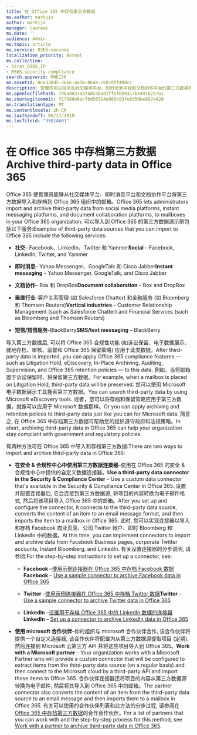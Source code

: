 ```yaml
---
title: 在 Office 365 中存档第三方数据
ms.author: markjjo
author: markjjo
manager: laurawi
ms.date: ''
audience: Admin
ms.topic: article
ms.service: O365-seccomp
localization_priority: Normal
ms.collection:
- Strat_O365_IP
- M365-security-compliance
search.appverid: MOE150
ms.assetid: 0ce338d5-3666-4a18-86ab-c6910ff408cc
description: 管理员可以将来自社交媒体平台、即时消息平台和文档协作平台的第三方数据导入 Office 365 组织中的邮箱。 这样, 你就可以在 Office 365 中存档 Facebook、Twitter 和其他第三方数据源中的数据。 然后, 您可以使用并应用适用于第三方数据的 Office 365 合规性功能 (如法律封存、电子数据展示、就地存档和保留策略)。
ms.openlocfilehash: 796ad0314374dca60d1ff5f6b9317be491b757a1
ms.sourcegitcommit: f2798d46acfbd56314e809cd3fe0350be807e420
ms.translationtype: MT
ms.contentlocale: zh-CN
ms.lasthandoff: 06/17/2019
ms.locfileid: "35014601"
---
```

# <a name="archive-third-party-data-in-office-365"></a><span data-ttu-id="40c23-105">在 Office 365 中存档第三方数据</span><span class="sxs-lookup"><span data-stu-id="40c23-105">Archive third-party data in Office 365</span></span>

<span data-ttu-id="40c23-106">Office 365 使管理员能够从社交媒体平台、即时消息平台和文档协作平台将第三方数据导入和存档到 Office 365 组织中的邮箱。</span><span class="sxs-lookup"><span data-stu-id="40c23-106">Office 365 lets administrators import and archive third-party data from social media platforms, instant messaging platforms, and document collaboration platforms, to mailboxes in your Office 365 organization.</span></span> <span data-ttu-id="40c23-107">可以导入到 Office 365 的第三方数据源示例包括以下服务:</span><span class="sxs-lookup"><span data-stu-id="40c23-107">Examples of third-party data sources that you can import to Office 365 include the following services:</span></span> 
  
- <span data-ttu-id="40c23-108">**社交**– Facebook、LinkedIn、Twitter 和 Yammer</span><span class="sxs-lookup"><span data-stu-id="40c23-108">**Social** – Facebook, LinkedIn, Twitter, and Yammer</span></span> 
    
- <span data-ttu-id="40c23-109">**即时消息**– Yahoo Messenger、GoogleTalk 和 Cisco Jabber</span><span class="sxs-lookup"><span data-stu-id="40c23-109">**Instant messaging** – Yahoo Messenger, GoogleTalk, and Cisco Jabber</span></span> 
    
- <span data-ttu-id="40c23-110">**文档协作**– Box 和 DropBox</span><span class="sxs-lookup"><span data-stu-id="40c23-110">**Document collaboration** – Box and DropBox</span></span> 
    
- <span data-ttu-id="40c23-111">**垂直行业**–客户关系管理 (如 Salesforce Chatter) 和金融服务 (如 Bloomberg 和 Thomson Reuters)</span><span class="sxs-lookup"><span data-stu-id="40c23-111">**Vertical industries** – Customer Relationship Management (such as Salesforce Chatter) and Financial Services (such as Bloomberg and Thomson Reuters)</span></span> 
    
- <span data-ttu-id="40c23-112">**短信/短信服务**-BlackBerry</span><span class="sxs-lookup"><span data-stu-id="40c23-112">**SMS/text messaging** – BlackBerry</span></span> 
    
<span data-ttu-id="40c23-113">导入第三方数据后, 可以将 Office 365 合规性功能 (如诉讼保留、电子数据展示、就地存档、审核、监督和 Office 365 保留策略) 应用于此类数据。</span><span class="sxs-lookup"><span data-stu-id="40c23-113">After third-party data is imported, you can apply Office 365 compliance features — such as Litigation Hold, eDiscovery, In-Place Archiving, Auditing, Supervision, and Office 365 retention policies — to this data.</span></span> <span data-ttu-id="40c23-114">例如，当将邮箱置于诉讼保留时，将保留第三方数据。</span><span class="sxs-lookup"><span data-stu-id="40c23-114">For example, when a mailbox is placed on Litigation Hold, third-party data will be preserved.</span></span> <span data-ttu-id="40c23-115">您可以使用 Microsoft 电子数据展示工具搜索第三方数据。</span><span class="sxs-lookup"><span data-stu-id="40c23-115">You can search third-party data by using Microsoft eDiscovery tools.</span></span> <span data-ttu-id="40c23-116">或者，您可以将存档和保留策略应用于第三方数据，就像可以应用于 Microsoft 数据那样。</span><span class="sxs-lookup"><span data-stu-id="40c23-116">Or you can apply archiving and retention polices to third-party data just like you can for Microsoft data.</span></span> <span data-ttu-id="40c23-117">简言之, 在 Office 365 中存档第三方数据可帮助您的组织遵守政府和法规策略。</span><span class="sxs-lookup"><span data-stu-id="40c23-117">In short, archiving third-party data in Office 365 can help your organization stay compliant with government and regulatory policies.</span></span>

<span data-ttu-id="40c23-118">有两种方法可在 Office 365 中导入和存档第三方数据:</span><span class="sxs-lookup"><span data-stu-id="40c23-118">There are two ways to import and archive third-party data in Office 365:</span></span>

- <span data-ttu-id="40c23-119">**在安全 & 合规性中心中使用第三方数据连接器**–使用在 Office 365 的安全 & 合规性中心中提供的自定义数据连接器。</span><span class="sxs-lookup"><span data-stu-id="40c23-119">**Use a third-party data connector in the Security & Compliance Center** – Use a custom data connector that's available in the Security & Compliance Center in Office 365.</span></span> <span data-ttu-id="40c23-120">设置并配置连接器后, 它会连接到第三方数据源, 将项目的内容转换为电子邮件格式, 然后将该项目导入 Office 365 中的邮箱。</span><span class="sxs-lookup"><span data-stu-id="40c23-120">After you set up and configure the connector, it connects to the third-party data source, converts the content of an item to an email message format, and then imports the item to a mailbox in Office 365.</span></span> <span data-ttu-id="40c23-121">此时, 您可以实现连接器以导入和存档 Facebook 商业页面、公司 Twitter 帐户、即时 Bloomberg 和 LinkedIn 中的数据。</span><span class="sxs-lookup"><span data-stu-id="40c23-121">At this time, you can implement connectors to import and archive data from Facebook Business pages, corporate Twitter accounts, Instant Bloomberg, and LinkedIn.</span></span> <span data-ttu-id="40c23-122">有关设置连接器的分步说明, 请参阅:</span><span class="sxs-lookup"><span data-stu-id="40c23-122">For the step-by-step instructions to set up a connector, see:</span></span>
   
   - <span data-ttu-id="40c23-123">**Facebook** –[使用示例连接器在 Office 365 中存档 Facebook 数据](archive-facebook-data-with-sample-connector.md)</span><span class="sxs-lookup"><span data-stu-id="40c23-123">**Facebook** – [Use a sample connector to archive Facebook data in Office 365](archive-facebook-data-with-sample-connector.md)</span></span>
  
   - <span data-ttu-id="40c23-124">**Twitter** –[使用示例连接器在 Office 365 中存档 Twitter 数据](archive-twitter-data-with-sample-connector.md)</span><span class="sxs-lookup"><span data-stu-id="40c23-124">**Twitter** – [Use a sample connector to archive Twitter data in Office 365](archive-twitter-data-with-sample-connector.md)</span></span>
    
   - <span data-ttu-id="40c23-125">**LinkedIn** –[设置用于存档 Office 365 中的 LinkedIn 数据的连接器](archive-linkedin-data.md)</span><span class="sxs-lookup"><span data-stu-id="40c23-125">**LinkedIn** – [Set up a connector to archive LinkedIn data in Office 365](archive-linkedin-data.md)</span></span>

- <span data-ttu-id="40c23-126">**使用 microsoft 合作伙伴**–你的组织与 microsoft 合作伙伴合作, 该合作伙伴将提供一个自定义连接器, 该合作伙伴将配置为从第三方数据源提取项目 (定期), 然后连接到 Microsoft 云第三方 API 并将这些项目导入到 Office 365。</span><span class="sxs-lookup"><span data-stu-id="40c23-126">**Work with a Microsoft partner** – Your organization works with a Microsoft Partner who will provide a custom connector that will be configured to extract items from the third-party data source (on a regular basis) and then connect to the Microsoft cloud by a third-party API and import those items to Office 365.</span></span> <span data-ttu-id="40c23-127">合作伙伴连接器还将项目的内容从第三方数据源转换为电子邮件, 然后将其导入到 Office 365 中的邮箱。</span><span class="sxs-lookup"><span data-stu-id="40c23-127">The partner connector also converts the content of an item from the third-party data source to an email message and then imports them to a mailbox in Office 365.</span></span> <span data-ttu-id="40c23-128">有关可以使用的合作伙伴列表和此方法的分步过程, 请参阅在[Office 365 中存档第三方数据](work-with-partner-to-archive-third-party-data.md)的合作合作伙伴。</span><span class="sxs-lookup"><span data-stu-id="40c23-128">For a list of partners that you can work with and the step-by-step process for this method, see [Work with a partner to archive third-party data in Office 365](work-with-partner-to-archive-third-party-data.md).</span></span>